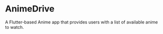 # AnimeDrive
A Flutter-based Anime app that provides users with a list of available anime to watch.
 
 
